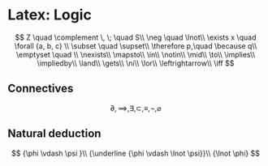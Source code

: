 # Latex: Logic

$$
Z \quad \complement \, \; \quad S\\
\neg \quad \lnot\\
\exists x \quad \forall {a, b, c} \\
\subset \quad \supset\\
\therefore p,\quad \because q\\
\emptyset \quad \\
\nexists\\
\mapsto\\
\in\\
\notin\\
\mid\\
\to\\
\implies\\
\impliedby\\
\land\\
\gets\\
\ni\\
\lor\\
\leftrightarrow\\
\iff
$$

## Connectives
$$
\partial, \implies, \exists, \subset, \equiv, \neg, \varnothing
$$

## Natural deduction
$$
{\phi \vdash \psi }\\
{\underline {\phi \vdash \lnot \psi}}\\
{\lnot \phi}
$$

